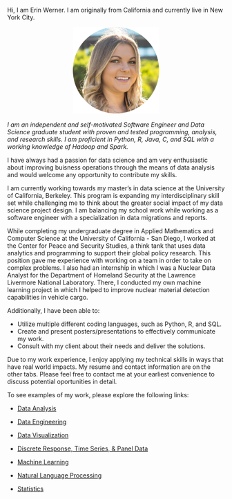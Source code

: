 Hi, I am Erin Werner. I am originally from California and currently live in New York City. 

<p align="center">
  <img src="/images/headshot_circle.png" width="200" height="200">
</p>

*I am an independent and self-motivated Software Engineer and Data Science graduate student with proven and tested programming, analysis, and research skills. I am proficient in Python, R, Java, C, and SQL with a working knowledge of Hadoop and Spark.*

I have always had a passion for data science and am very enthusiastic about improving buisness operations through the means of data analysis and would welcome any opportunity to contribute my skills. 

I am currently working towards my master’s in data science at the University of California, Berkeley. This program is expanding my interdisciplinary skill set while challenging me to think about the greater social impact of my data science project design. I am balancing my school work while working as a software engineer with a specialization in data migrations and reports.

While completing my undergraduate degree in Applied Mathematics and Computer Science at the University of California - San Diego, I worked at the Center for Peace and Security Studies, a think tank that uses data analytics and programming to support their global policy research. This position gave me experience with working on a team in order to take on complex problems. I also had an internship in which I was a Nuclear Data Analyst for the Department of Homeland Security at the Lawrence Livermore National Laboratory. There, I conducted my own machine learning project in which I helped to improve nuclear material detection capabilities in vehicle cargo.

Additionally, I have been able to:
* Utilize multiple different coding languages, such as Python, R, and SQL.
* Create and present posters/presentations to effectively communicate my work.
* Consult with my client about their needs and deliver the solutions.

Due to my work experience, I enjoy applying my technical skills in ways that have real world impacts. My resume and contact information are on the other tabs. Please feel free to contact me at your earliest convenience to discuss potential oportunities in detail.

To see examples of my work, please explore the following links:

* [Data Analysis](https://github.com/etwernerMIDS/Data_Analysis)

* [Data Engineering](https://github.com/etwernerMIDS/Data_Engineering)

* [Data Visualization](https://github.com/etwernerMIDS/Visualizations)

* [Discrete Response, Time Series, & Panel Data](https://github.com/etwernerMIDS/Time_Series)

* [Machine Learning](https://github.com/etwernerMIDS/Machine_Learning)

* [Natural Language Processing](https://github.com/etwernerMIDS/Natural_Language_Processing)

* [Statistics](https://github.com/etwernerMIDS/Statistics)

